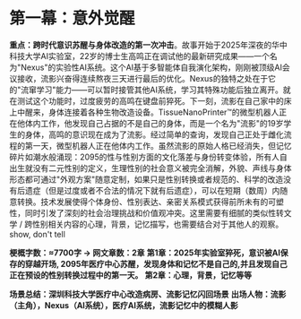 # 第一幕：意外觉醒

**重点：跨时代意识苏醒与身体改造的第一次冲击**。故事开始于2025年深夜的华中科技大学AI实验室，22岁的博士生高鸣正在调试他的最新研究成果——一个名为"Nexus"的实验性AI系统。这个AI基于多智能体自我演化架构，刚刚被顶级AI会议接收，流影兴奋得连续熬夜三天进行最后的优化。Nexus的独特之处在于它的"流窜学习"能力——可以暂时接管其他AI系统，学习其特殊功能后独立离开。就在测试这个功能时，过度疲劳的高鸣在键盘前猝死。下一刻，流影在自己家中的床上中醒来，身体连接着各种生物改造设备。TissueNanoPrinter™的微型机器人正在他体内工作，他发现自己占据的不是自己的身体，而是一个名为"流影"的19岁学生的身体，高鸣的意识现在成为了流影。经过简单的查询，发现自己正处于雌化流程的第一天，微型机器人正在他体内工作。虽然流影的原始人格已经消失，但记忆碎片如潮水般涌现：2095的性与性别方面的文化落差与身份转变体验，所有人自出生就没有二元性别的定义，生理性别的社会意义被完全消解，外貌、声线与身体形态都可通过"外观方案"随意定制，如果只是性别转换或者规范的、科学的改造没有后遗症（但是过度或者不合法的情况下就有后遗症），可以在短期（数周）内随意转换。技术发展使得个体身份、性别表达、亲密关系模式获得前所未有的可塑性，同时引发了深刻的社会治理挑战和价值观冲突。这里需要有细腻的类似性转文学 / 跨性别相关内容的心理，背景，记忆描写，也需要结合对于其他人的观察。show, don't tell

**梗概字数：≈7700字 → 网文章数：2章**
**第1章：2025年实验室猝死，意识被AI保存的穿越开场, 2095年医疗中心苏醒，发现身体和记忆不是自己的,并且发现自己正在预设的性别转换过程中的第一天。**
**第2章：心理，背景，记忆等等**

**场景总结：深圳科技大学医疗中心改造病房、流影记忆闪回场景**
**出场人物：流影（主角），Nexus（AI系统），医疗AI系统，流影记忆中的模糊人影** 